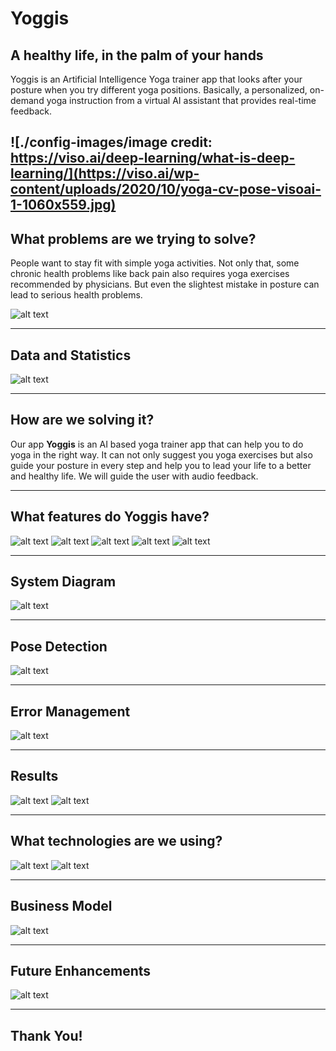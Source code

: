 # Yoggis
## A healthy life, in the palm of your hands

Yoggis is an Artificial Intelligence Yoga trainer app that looks after your posture when you try different yoga positions. Basically, a personalized, on-demand yoga instruction from a virtual AI assistant that provides real-time feedback.

![./config-images/image credit: https://viso.ai/deep-learning/what-is-deep-learning/](https://viso.ai/wp-content/uploads/2020/10/yoga-cv-pose-visoai-1-1060x559.jpg)
---


## What problems are we trying to solve?

People want to stay fit with simple yoga activities. Not only that, some chronic health problems like back pain also requires yoga exercises recommended by physicians. But even the slightest mistake in posture can lead to serious health problems. 

![alt text](./config-./config-images/images/./config-images/image.png)

---
## Data and Statistics
![alt text](./config-images/image-1.png)

---
## How are we solving it?
Our app <b>Yoggis</b> is an AI based yoga trainer app that can help you to do yoga in the right way. It can not only suggest you yoga exercises but also guide your posture in every step and help you to lead your life to a better and healthy life. We will guide the user with audio feedback.

---
## What features do Yoggis have?
![alt text](./config-images/image-2.png)
![alt text](./config-images/image-3.png)
![alt text](./config-images/image-4.png)
![alt text](./config-images/image-5.png)
![alt text](./config-images/image-13.png)

---
## System Diagram

![alt text](./config-images/image-7.png)

---
## Pose Detection
![alt text](./config-images/image-9.png)

---
## Error Management
![alt text](./config-images/image-10.png)

---
## Results
![alt text](./config-images/image-19.png)
![alt text](./config-images/image-18.png)

---
## What technologies are we using?
![alt text](./config-images/image-14.png)
![alt text](./config-images/image-15.png)

---
## Business Model
![alt text](./config-images/image-16.png)

---
## Future Enhancements
![alt text](./config-images/image-17.png)


---
## Thank You!


